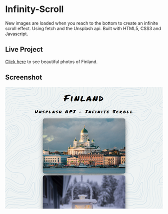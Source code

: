 # Infinity-Scroll
New images are loaded when you reach to the bottom to create an infinite scroll effect.
Using fetch and the Unsplash api.
Built with HTML5, CSS3 and Javascript.

## Live Project
[Click here](https://cerenpaja.github.io/Infinity-Scroll) to see beautiful photos of Finland.


## Screenshot
<img src="screenshot.png" width="700">
